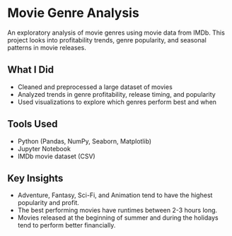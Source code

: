 # Movie Genre Analysis

An exploratory analysis of movie genres using movie data from IMDb. This project looks into profitability trends, genre popularity, and seasonal patterns in movie releases.

## What I Did
- Cleaned and preprocessed a large dataset of movies
- Analyzed trends in genre profitability, release timing, and popularity
- Used visualizations to explore which genres perform best and when

## Tools Used
- Python (Pandas, NumPy, Seaborn, Matplotlib)
- Jupyter Notebook
- IMDb movie dataset (CSV)

## Key Insights
- Adventure, Fantasy, Sci-Fi, and Animation tend to have the highest popularity and profit.
- The best performing movies have runtimes between 2-3 hours long.
- Movies released at the beginning of summer and during the holidays tend to perform better financially.
